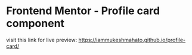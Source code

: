 # Frontend Mentor - Profile card component
visit this link for live preview: https://iammukeshmahato.github.io/profile-card/
